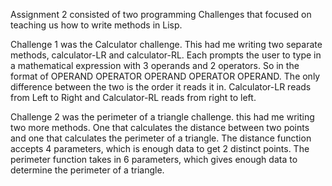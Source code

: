 Assignment 2 consisted of two programming Challenges that focused on teaching us how to write methods in Lisp.

Challenge 1 was the Calculator challenge. This had me writing two separate methods, calculator-LR and calculator-RL. Each prompts the user 
to type in a mathematical expression with 3 operands and 2 operators. So in the format of OPERAND OPERATOR OPERAND OPERATOR OPERAND. The only 
difference between the two is the order it reads it in. Calculator-LR reads from Left to Right and Calculator-RL reads from right to left.

Challenge 2 was the perimeter of a triangle challenge. this had me writing two more methods. One that calculates the distance between two points and
 one that calculates the perimeter of a triangle. The distance function accepts 4 parameters, which is enough data to get 2 distinct points. 
 The perimeter function takes in 6 parameters, which gives enough data to determine the perimeter of a triangle.

